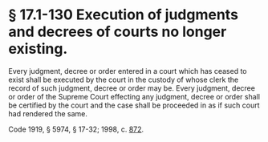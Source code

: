 # § 17.1-130 Execution of judgments and decrees of courts no longer existing.

<p>Every judgment, decree or order entered in a court which has ceased to exist shall be executed by the court in the custody of whose clerk the record of such judgment, decree or order may be. Every judgment, decree or order of the Supreme Court effecting any judgment, decree or order shall be certified by the court and the case shall be proceeded in as if such court had rendered the same.</p><p>Code 1919, § 5974, § 17-32; 1998, c. <a href='http://lis.virginia.gov/cgi-bin/legp604.exe?981+ful+CHAP0872'>872</a>.</p>